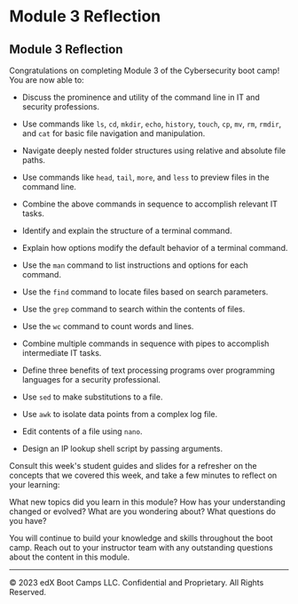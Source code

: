 # Module 3 Reflection

## Module 3 Reflection

Congratulations on completing Module 3 of the Cybersecurity boot camp! You are now able to:

- Discuss the prominence and utility of the command line in IT and security professions.

- Use commands like `ls`, `cd`, `mkdir`, `echo`, `history`, `touch`, `cp`, `mv`, `rm`, `rmdir`, and `cat` for basic file navigation and manipulation.

- Navigate deeply nested folder structures using relative and absolute file paths.

- Use commands like `head`, `tail`, `more`, and `less` to preview files in the command line.

- Combine the above commands in sequence to accomplish relevant IT tasks.

- Identify and explain the structure of a terminal command.

- Explain how options modify the default behavior of a terminal command.

- Use the `man` command to list instructions and options for each command.

- Use the `find` command to locate files based on search parameters.

- Use the `grep` command to search within the contents of files.  

- Use the `wc` command to count words and lines.

- Combine multiple commands in sequence with pipes to accomplish intermediate IT tasks.

- Define three benefits of text processing programs over programming languages for a security professional.

- Use `sed` to make substitutions to a file.

- Use `awk` to isolate data points from a complex log file.

- Edit contents of a file using `nano`.

- Design an IP lookup shell script by passing arguments.

Consult this week's student guides and slides for a refresher on the concepts that we covered this week, and take a few minutes to reflect on your learning:

What new topics did you learn in this module? How has your understanding changed or evolved? What are you wondering about? What questions do you have?

You will continue to build your knowledge and skills throughout the boot camp. Reach out to your instructor team with any outstanding questions about the content in this module.

---

&copy; 2023 edX Boot Camps LLC. Confidential and Proprietary. All Rights Reserved.    
